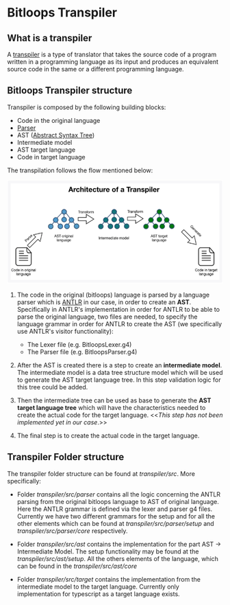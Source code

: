 # Bitloops Transpiler

## What is a transpiler
 A [transpiler](https://en.wikipedia.org/wiki/Source-to-source_compiler) is a type of translator that takes the source code of a program written in a programming language as its input and produces an equivalent source code in the same or a different programming language.

## Bitloops Transpiler structure
Transpiler is composed by the following building blocks: 
- Code in the original language
- [Parser](https://en.wikipedia.org/wiki/Parsing#Parser)
- AST ([Abstract Syntax Tree](https://en.wikipedia.org/wiki/Abstract_syntax_tree))
- Intermediate model
- AST target language
- Code in target language

The transpilation follows the flow mentioned below:

![Architecture of a transpiler](transpiling_process.png "Architecture of a transpiler")

1) The code in the original (bitloops) language is parsed by a language parser which is [ANTLR](https://www.antlr.org/) in our case, in order to create an **AST**. Specifically in ANTLR's implementation in order for ANTLR to be able to parse the original language, two files are needed, to specify the language grammar in order for ANTLR to create the AST (we specifically use ANTLR's visitor functionality):
   - The Lexer file (e.g. BitloopsLexer.g4)
   - The Parser file (e.g. BitloopsParser.g4)

2) After the AST is created there is a step to create an **intermediate model**. The intermediate model is a data tree structure model which will be used to generate the AST target language tree. In this step validation logic for this tree could be added.
   
3) Then the intermediate tree can be used as base to generate the **AST target language tree** which will have the characteristics needed to create the actual code for the target language. <<*This step has not been implemented yet in our case*.>>
   
4) The final step is to create the actual code in the target language.

## Transpiler Folder structure
The transpiler folder structure can be found at *transpiler/src*. More specifically:

- Folder *transpiler/src/parser* contains all the logic concerning the ANTLR parsing from the original bitloops language to AST of original language. Here the ANTLR grammar is defined via the lexer and parser g4 files. Currently we have two different grammars for the setup and for all the other elements which can be found at *transpiler/src/parser/setup* and *transpiler/src/parser/core* respectively.

- Folder *transpiler/src/ast* contains the implementation for the part AST -> Intermediate Model. The setup functionality may be found at the *transpiler/src/ast/setup*. All the others elements of the language, which can be found in the *transpiler/src/ast/core* 
- Folder *transpiler/src/target* contains the implementation from the intermediate model to the target language. Currently only implementation for typescript as a target language exists.
   


